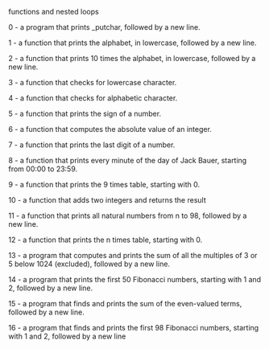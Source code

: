 functions and nested loops

0 - a program that prints _putchar, followed by a new line.

1 - a function that prints the alphabet, in lowercase, followed by a new line.

2 - a function that prints 10 times the alphabet, in lowercase, followed by a new line.

3 - a function that checks for lowercase character.

4 - a function that checks for alphabetic character.

5 - a function that prints the sign of a number.

6 - a function that computes the absolute value of an integer.

7 - a function that prints the last digit of a number.

8 - a function that prints every minute of the day of Jack Bauer, starting from 00:00 to 23:59.

9 - a function that prints the 9 times table, starting with 0.

10 - a function that adds two integers and returns the result

11 - a function that prints all natural numbers from n to 98, followed by a new line.

12 - a function that prints the n times table, starting with 0.

13 - a program that computes and prints the sum of all the multiples of 3 or 5 below 1024 (excluded), followed by a new line.

14 - a program that prints the first 50 Fibonacci numbers, starting with 1 and 2, followed by a new line.

15 - a program that finds and prints the sum of the even-valued terms, followed by a new line.

16 - a program that finds and prints the first 98 Fibonacci numbers, starting with 1 and 2, followed by a new line
